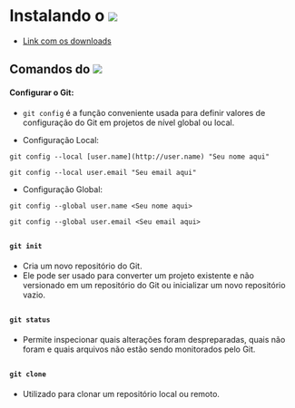 # Instalando o <img src="https://img.shields.io/badge/GIT-E44C30?style=for-the-badge&logo=git&logoColor=white"/>
- [Link com os downloads](https://git-scm.com/downloads)

## Comandos do <img src="https://img.shields.io/badge/GitHub-100000?style=for-the-badge&logo=github&logoColor=white"/>

#### Configurar o Git:
- `git config`  é a função conveniente usada para definir valores de configuração do Git em projetos de nível global ou local.

- Configuração Local: 
~~~
git config --local [user.name](http://user.name) "Seu nome aqui"
~~~
~~~
git config --local user.email "Seu email aqui"
~~~

- Configuração Global:

~~~
git config --global user.name <Seu nome aqui>
~~~
~~~
git config --global user.email <Seu email aqui>
~~~

##
#### `git init` 
- Cria um novo repositório do Git.
- Ele pode ser usado para converter um projeto existente e não versionado em um repositório do Git ou inicializar um novo repositório vazio.
##
#### `git status`
- Permite inspecionar quais alterações foram despreparadas, quais não foram e quais arquivos não estão sendo monitorados pelo Git.
##

#### `git clone`
- Utilizado para clonar um repositório local ou remoto.
##
